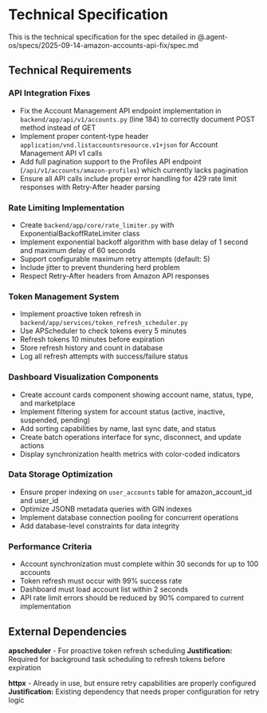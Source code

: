 # Technical Specification

This is the technical specification for the spec detailed in @.agent-os/specs/2025-09-14-amazon-accounts-api-fix/spec.md

## Technical Requirements

### API Integration Fixes

- Fix the Account Management API endpoint implementation in `backend/app/api/v1/accounts.py` (line 184) to correctly document POST method instead of GET
- Implement proper content-type header `application/vnd.listaccountsresource.v1+json` for Account Management API v1 calls
- Add full pagination support to the Profiles API endpoint (`/api/v1/accounts/amazon-profiles`) which currently lacks pagination
- Ensure all API calls include proper error handling for 429 rate limit responses with Retry-After header parsing

### Rate Limiting Implementation

- Create `backend/app/core/rate_limiter.py` with ExponentialBackoffRateLimiter class
- Implement exponential backoff algorithm with base delay of 1 second and maximum delay of 60 seconds
- Support configurable maximum retry attempts (default: 5)
- Include jitter to prevent thundering herd problem
- Respect Retry-After headers from Amazon API responses

### Token Management System

- Implement proactive token refresh in `backend/app/services/token_refresh_scheduler.py`
- Use APScheduler to check tokens every 5 minutes
- Refresh tokens 10 minutes before expiration
- Store refresh history and count in database
- Log all refresh attempts with success/failure status

### Dashboard Visualization Components

- Create account cards component showing account name, status, type, and marketplace
- Implement filtering system for account status (active, inactive, suspended, pending)
- Add sorting capabilities by name, last sync date, and status
- Create batch operations interface for sync, disconnect, and update actions
- Display synchronization health metrics with color-coded indicators

### Data Storage Optimization

- Ensure proper indexing on `user_accounts` table for amazon_account_id and user_id
- Optimize JSONB metadata queries with GIN indexes
- Implement database connection pooling for concurrent operations
- Add database-level constraints for data integrity

### Performance Criteria

- Account synchronization must complete within 30 seconds for up to 100 accounts
- Token refresh must occur with 99% success rate
- Dashboard must load account list within 2 seconds
- API rate limit errors should be reduced by 90% compared to current implementation

## External Dependencies

**apscheduler** - For proactive token refresh scheduling
**Justification:** Required for background task scheduling to refresh tokens before expiration

**httpx** - Already in use, but ensure retry capabilities are properly configured
**Justification:** Existing dependency that needs proper configuration for retry logic
